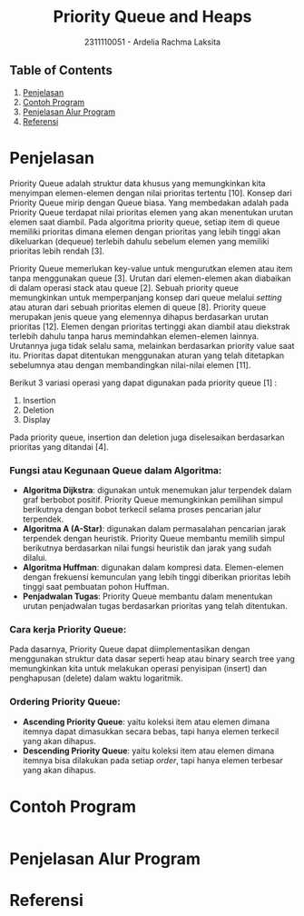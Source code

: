 # <h1 align="center">Priority Queue and Heaps</h1>
<p align="center">2311110051 - Ardelia Rachma Laksita</p>

## Table of Contents
1. [Penjelasan](#penjelasan)
2. [Contoh Program](#contoh-program)
3. [Penjelasan Alur Program](#penjelasan-alur-program)
4. [Referensi](#referensi)

# Penjelasan
Priority Queue adalah struktur data khusus yang memungkinkan kita menyimpan elemen-elemen dengan nilai prioritas tertentu [10]. Konsep dari Priority Queue mirip dengan Queue biasa. Yang membedakan adalah pada Priority Queue terdapat nilai prioritas elemen yang akan menentukan urutan elemen saat diambil. Pada algoritma priority queue, setiap item di queue memiliki prioritas dimana elemen dengan prioritas yang lebih tinggi akan dikeluarkan (dequeue) terlebih dahulu sebelum elemen yang memiliki prioritas lebih rendah [3]. 

Priority Queue memerlukan key-value untuk mengurutkan elemen atau item tanpa menggunakan queue [3]. Urutan dari elemen-elemen akan diabaikan di dalam operasi stack atau queue [2]. Sebuah priority queue memungkinkan untuk memperpanjang konsep dari queue melalui _setting_ atau aturan dari sebuah prioritas elemen di queue [8]. Priority queue merupakan jenis queue yang elemennya dihapus berdasarkan urutan prioritas [12]. Elemen dengan prioritas tertinggi akan diambil atau diekstrak terlebih dahulu tanpa harus memindahkan elemen-elemen lainnya. Urutannya juga tidak selalu sama, melainkan berdasarkan priority value saat itu. Prioritas dapat ditentukan menggunakan aturan yang telah ditetapkan sebelumnya atau dengan membandingkan nilai-nilai elemen [11].

Berikut 3 variasi operasi yang dapat digunakan pada priority queue [1] :
1. Insertion
2. Deletion
3. Display

Pada priority queue, insertion dan deletion juga diselesaikan berdasarkan prioritas yang ditandai [4].

### Fungsi atau Kegunaan Queue dalam Algoritma:
- **Algoritma Dijkstra**: digunakan untuk menemukan jalur terpendek dalam graf berbobot positif. Priority Queue memungkinkan pemilihan simpul berikutnya dengan bobot terkecil selama proses pencarian jalur terpendek.
- **Algoritma A (A-Star)**: digunakan dalam permasalahan pencarian jarak terpendek dengan heuristik. Priority Queue membantu memilih simpul berikutnya berdasarkan nilai fungsi heuristik dan jarak yang sudah dilalui.
- **Algoritma Huffman**: digunakan dalam kompresi data. Elemen-elemen dengan frekuensi kemunculan yang lebih tinggi diberikan prioritas lebih tinggi saat pembuatan pohon Huffman.
- **Penjadwalan Tugas**: Priority Queue membantu dalam menentukan urutan penjadwalan tugas berdasarkan prioritas yang telah ditentukan.

### Cara kerja Priority Queue:
Pada dasarnya, Priority Queue dapat diimplementasikan dengan menggunakan struktur data dasar seperti heap atau binary search tree yang memungkinkan kita untuk melakukan operasi penyisipan (insert) dan penghapusan (delete) dalam waktu logaritmik. 

### Ordering Priority Queue:
- **Ascending Priority Queue**: yaitu koleksi item atau elemen dimana itemnya dapat dimasukkan secara bebas, tapi hanya elemen terkecil yang akan dihapus.
- **Descending Priority Queue**: yaitu koleksi item atau elemen dimana itemnya bisa dilakukan pada setiap _order_, tapi hanya elemen terbesar yang akan dihapus.


# Contoh Program
```C++

```

# Penjelasan Alur Program


# Referensi

